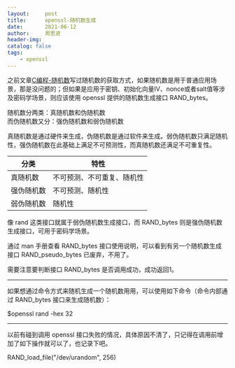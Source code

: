 ```yaml
---
layout:     post
title:      openssl-随机数生成
date:       2021-06-12
author:     周思进
header-img:	
catalog: false
tags:
    - openssl
---
```


之前文章[C编程-随机数](https://mp.weixin.qq.com/s?__biz=MzU5Nzk5Njg3OQ==&mid=2247483879&idx=1&sn=609fa0b364ba78323b1a97c613062f1e&chksm=fe4ba5c7c93c2cd144c18f11d57ff450b817ea774911cf551db8a658f60cbc0bd91ff4fdb632&token=1168398606&lang=zh_CN#rd)写过随机数的获取方式，如果随机数是用于普通应用场景，那是没问题的；但如果是应用于密钥、初始化向量IV、nonce或者salt值等涉及密码学场景，则应该使用 openssl 提供的随机数生成接口 RAND_bytes。

随机数分两类：真随机数和伪随机数  
而伪随机数又分：强伪随机数和弱伪随机数  

真随机数是通过硬件来生成，伪随机数是通过软件来生成。弱伪随机数只满足随机性，强伪随机数在此基础上满足不可预测性，而真随机数还满足不可重复性。


分类 | 特性 
---|---
真随机数 | 不可预测、不可重复、随机性
强伪随机数 | 不可预测、随机性
弱伪随机数 | 随机性

像 rand 这类接口就属于弱伪随机数生成接口，而 RAND_bytes 则是强伪随机数生成接口，可用于密码学场景。

通过 man 手册查看 RAND_bytes 接口使用说明，可以看到有另一个随机数生成接口 RAND_pseudo_bytes 已废弃，不用了。

需要注意要判断接口 RAND_bytes 是否调用成功，成功返回1。


---

如果想通过命令方式来随机生成一个随机数用用，可以使用如下命令（命令内部通过 RAND_bytes 接口来生成随机数）：

$openssl rand -hex 32


---

以前有碰到调用 openssl 接口失败的情况，具体原因不清了，只记得在调用前增加了如下操作就可以了，也记录下吧。

RAND_load_file("/dev/urandom", 256)

